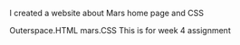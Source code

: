 I created a website about Mars home page and CSS 

Outerspace.HTML
mars.CSS
This is for week 4 assignment 
